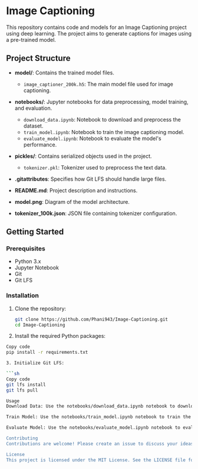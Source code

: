 # Image Captioning

This repository contains code and models for an Image Captioning project using deep learning. The project aims to generate captions for images using a pre-trained model.

## Project Structure

- **model/**: Contains the trained model files.
  - `image_captioner_200k.h5`: The main model file used for image captioning.

- **notebooks/**: Jupyter notebooks for data preprocessing, model training, and evaluation.
  - `download_data.ipynb`: Notebook to download and preprocess the dataset.
  - `train_model.ipynb`: Notebook to train the image captioning model.
  - `evaluate_model.ipynb`: Notebook to evaluate the model's performance.

- **pickles/**: Contains serialized objects used in the project.
  - `tokenizer.pkl`: Tokenizer used to preprocess the text data.

- **.gitattributes**: Specifies how Git LFS should handle large files.
- **README.md**: Project description and instructions.
- **model.png**: Diagram of the model architecture.
- **tokenizer_100k.json**: JSON file containing tokenizer configuration.

## Getting Started

### Prerequisites

- Python 3.x
- Jupyter Notebook
- Git
- Git LFS

### Installation

1. Clone the repository:
   ```sh
   git clone https://github.com/Phani943/Image-Captioning.git
   cd Image-Captioning
2. Install the required Python packages:

  ```sh
  Copy code
  pip install -r requirements.txt

3. Initialize Git LFS:

  ```sh
  Copy code
  git lfs install
  git lfs pull

Usage
Download Data: Use the notebooks/download_data.ipynb notebook to download and preprocess the dataset.

Train Model: Use the notebooks/train_model.ipynb notebook to train the image captioning model.

Evaluate Model: Use the notebooks/evaluate_model.ipynb notebook to evaluate the model's performance on test data.

Contributing
Contributions are welcome! Please create an issue to discuss your ideas or submit a pull request.

License
This project is licensed under the MIT License. See the LICENSE file for details.
